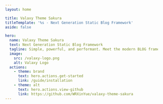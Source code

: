 ```yaml
---
layout: home

title: Valaxy Theme Sakura
titleTemplate: '%s - Next Generation Static Blog Framework'
aside: false

hero:
  name: Valaxy Theme Sakura
  text: Next Generation Static Blog Framework
  tagline: Simple, powerful, and performant. Meet the modern BLOG framework you've always wanted.
  image:
    src: /valaxy-logo.png
    alt: Valaxy Logo
  actions:
    - theme: brand
      text: hero.actions.get-started
      link: /guide/installation
    - theme: alt
      text: hero.actions.view-github
      link: https://github.com/WRXinYue/valaxy-theme-sakura
---
```


<div md:flex justify-evenly md:mx-20 mx-5 class="h-[calc(100vh-var(--st-c-footer-height)-var(--st-c-navbar-height))]">
  <HomeHero />
  <PreviewDemo />
</div>
